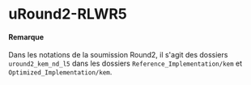 # uRound2-RLWR5
#### Remarque

Dans les notations de la soumission Round2, il s'agit des dossiers `uround2_kem_nd_l5` dans les dossiers `Reference_Implementation/kem` et
`Optimized_Implementation/kem`.
